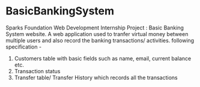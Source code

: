 # BasicBankingSystem
Sparks Foundation Web Development Internship Project : Basic Banking System website. 
A web application used to tranfer virtual money between multiple users and also record the banking transactions/ activities.
 following specification -
1. Customers table with basic fields such as name, email, current balance etc.
2. Transaction status
3. Transfer table/ Transfer History which records all the transactions


